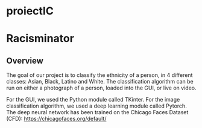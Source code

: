 # proiectIC
# Racisminator

## Overview
The goal of our project is to classify the ethnicity of a person, in 4 different classes: Asian, Black, Latino and White.
The classification algorithm can be run on either a photograph of a person, loaded into the GUI, or live on video.

For the GUI, we used the Python module called TKinter. For the image classification algorithm, we used a deep learning module called Pytorch.
The deep neural network has been trained on the Chicago Faces Dataset (CFD): https://chicagofaces.org/default/
